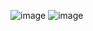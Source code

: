 ![image](https://github.com/juancarloslc/SimulacionporComputadora-JuanLopez/assets/49040925/70312e56-bda7-4e97-9f1d-b5eb4b2f0c15)
![image](https://github.com/juancarloslc/SimulacionporComputadora-JuanLopez/assets/49040925/ed81fcb8-8c37-4602-9f3c-101c9f3dfddc)
